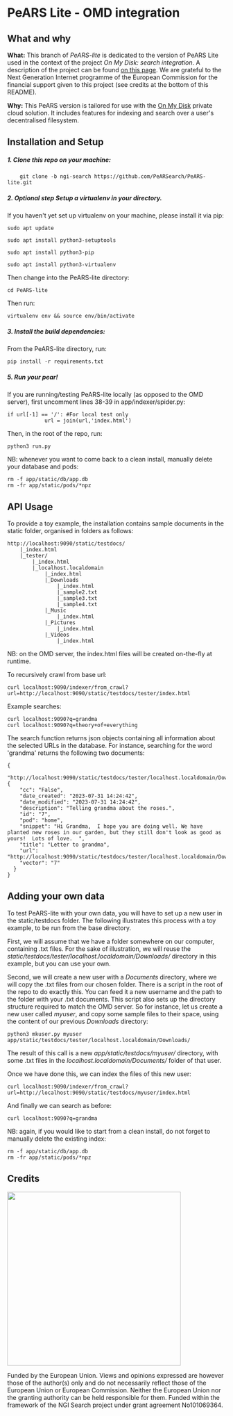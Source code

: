 <!--
SPDX-FileCopyrightText: 2023 PeARS Project, <community@pearsproject.org> 

SPDX-License-Identifier: AGPL-3.0-only
-->

# PeARS Lite - OMD integration


## What and why

**What:** This branch of *PeARS-lite* is dedicated to the version of PeARS Lite used in the context of the project *On My Disk: search integration*. A description of the project can be found [on this page](https://www.ngisearch.eu/view/Events/FirstTenSearchersAnnounced). We are grateful to the Next Generation Internet programme of the European Commission for the financial support given to this project (see credits at the bottom of this README).

**Why:** This PeARS version is tailored for use with the [On My Disk](https://onmydisk.com/) private cloud solution. It includes features for indexing and search over a user's decentralised filesystem.




## Installation and Setup


##### 1. Clone this repo on your machine:

```
    git clone -b ngi-search https://github.com/PeARSearch/PeARS-lite.git
```

##### 2. **Optional step** Setup a virtualenv in your directory.

If you haven't yet set up virtualenv on your machine, please install it via pip:

    sudo apt update

    sudo apt install python3-setuptools

    sudo apt install python3-pip

    sudo apt install python3-virtualenv

Then change into the PeARS-lite directory:

    cd PeARS-lite

Then run:

    virtualenv env && source env/bin/activate


##### 3. Install the build dependencies:

From the PeARS-lite directory, run:

    pip install -r requirements.txt



##### 5. Run your pear!

If you are running/testing PeARS-lite locally (as opposed to the OMD server), first uncomment lines 38-39 in app/indexer/spider.py:

```
if url[-1] == '/': #For local test only
            url = join(url,'index.html')
```

Then, in the root of the repo, run:

    python3 run.py

NB: whenever you want to come back to a clean install, manually delete your database and pods:

```
rm -f app/static/db/app.db
rm -fr app/static/pods/*npz
```


## API Usage

To provide a toy example, the installation contains sample documents in the static folder, organised in folders as follows:

```
http://localhost:9090/static/testdocs/
    |_index.html
    |_tester/
        |_index.html
        |_localhost.localdomain
            |_index.html
            |_Downloads
                |_index.html
                |_sample2.txt
                |_sample3.txt
                |_sample4.txt
            |_Music
                |_index.html
            |_Pictures
                |_index.html
            |_Videos
                |_index.html
```
			

NB: on the OMD server, the index.html files will be created on-the-fly at runtime.
 

To recursively crawl from base url:

```
curl localhost:9090/indexer/from_crawl?url=http://localhost:9090/static/testdocs/tester/index.html
```



Example searches:

```
curl localhost:9090?q=grandma
curl localhost:9090?q=theory+of+everything
```

The search function returns json objects containing all information about the selected URLs in the database. For instance, searching for the word 'grandma' returns the following two documents:

```
{
  "http://localhost:9090/static/testdocs/tester/localhost.localdomain/Downloads/sample2.txt": {
    "cc": "False", 
    "date_created": "2023-07-31 14:24:42", 
    "date_modified": "2023-07-31 14:24:42", 
    "description": "Telling grandma about the roses.", 
    "id": "7", 
    "pod": "home", 
    "snippet": "Hi Grandma,  I hope you are doing well. We have planted new roses in our garden, but they still don't look as good as yours!  Lots of love.  ", 
    "title": "Letter to grandma", 
    "url": "http://localhost:9090/static/testdocs/tester/localhost.localdomain/Downloads/sample2.txt", 
    "vector": "7"
  }
}

```

## Adding your own data

To test PeARS-lite with your own data, you will have to set up a new user in the static/testdocs folder. The following illustrates this process with a toy example, to be run from the base directory.

First, we will assume that we have a folder somewhere on our computer, containing .txt files. For the sake of illustration, we will reuse the *static/testdocs/tester/localhost.localdomain/Downloads/* directory in this example, but you can use your own.

Second, we will create a new user with a *Documents* directory, where we will copy the .txt files from our chosen folder. There is a script in the root of the repo to do exactly this. You can feed it a new username and the path to the folder with your .txt documents. This script also sets up the directory structure required to match the OMD server. So for instance, let us create a new user called *myuser*, and copy some sample files to their space, using the content of our previous *Downloads* directory:

```
python3 mkuser.py myuser app/static/testdocs/tester/localhost.localdomain/Downloads/
```

The result of this call is a new *app/static/testdocs/myuser/* directory, with some .txt files in the *localhost.localdomain/Documents/* folder of that user.

Once we have done this, we can index the files of this new user: 

```
curl localhost:9090/indexer/from_crawl?url=http://localhost:9090/static/testdocs/myuser/index.html
```

And finally we can search as before:

```
curl localhost:9090?q=grandma
```

NB: again, if you would like to start from a clean install, do not forget to manually delete the existing index:

```
rm -f app/static/db/app.db
rm -fr app/static/pods/*npz
```

## Credits


<img src="https://pearsproject.org/images/NGI.png" width='400px'/>

Funded by the European Union. Views and opinions expressed are however those of the author(s) only and do not necessarily reflect those of the European Union or European Commission. Neither the European Union nor the granting authority can be held responsible for them. Funded within the framework of the NGI Search project under grant agreement No101069364.
